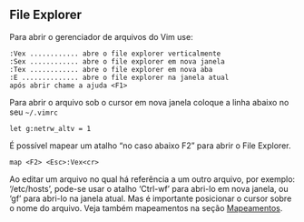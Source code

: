 File Explorer
-------------

Para abrir o gerenciador de arquivos do Vim use:
```
:Vex ............ abre o file explorer verticalmente
:Sex ............ abre o file explorer em nova janela
:Tex ............ abre o file explorer em nova aba
:E .............. abre o file explorer na janela atual
após abrir chame a ajuda <F1>
```
Para abrir o arquivo sob o cursor em nova janela coloque a linha abaixo
no seu `~/.vimrc`
```
let g:netrw_altv = 1
```
É possível mapear um atalho “no caso abaixo F2” para abrir o File
Explorer.
```
map <F2> <Esc>:Vex<cr>
```
Ao editar um arquivo no qual há referência a um outro arquivo, por
exemplo: ‘/etc/hosts’, pode-se usar o atalho ‘Ctrl-wf’ para abri-lo em nova janela, ou ‘gf’ para abri-lo
na janela atual. Mas é importante posicionar o cursor sobre o nome do
arquivo. Veja também mapeamentos na seção [Mapeamentos](../capitulo_12/mapeamentos.md).
